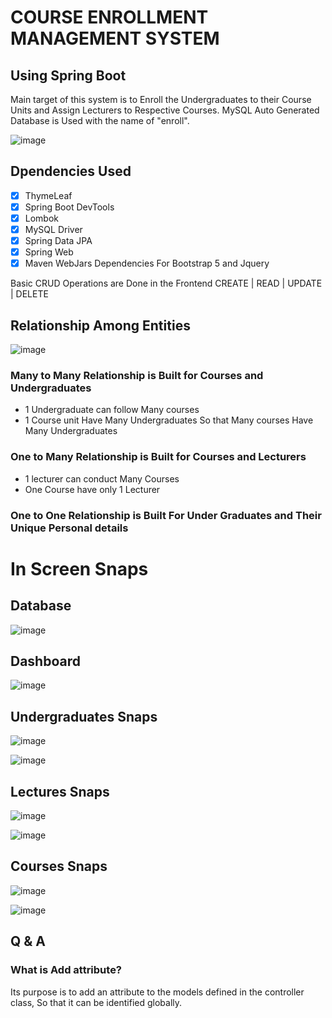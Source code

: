 # COURSE ENROLLMENT MANAGEMENT SYSTEM
## Using Spring Boot 

Main target of this system is to Enroll the Undergraduates to their Course Units and Assign Lecturers to Respective Courses. 
MySQL Auto Generated Database is Used with the name of "enroll".

![image](https://user-images.githubusercontent.com/64683688/153193013-20ec68cd-d936-44c1-a9f2-a8db004f1e55.png)

## Dpendencies Used
- [x] ThymeLeaf
- [x] Spring Boot DevTools
- [x] Lombok 
- [x] MySQL Driver 
- [x] Spring Data JPA
- [x] Spring Web
- [x] Maven WebJars Dependencies For Bootstrap 5 and Jquery

Basic CRUD Operations are Done in the Frontend
CREATE | READ | UPDATE | DELETE

## Relationship Among Entities

![image](https://user-images.githubusercontent.com/64683688/153192767-e6bb6068-b5ca-4ca8-b62d-e5771cc14dab.png)

### Many to Many Relationship is Built for Courses and Undergraduates
  - 1 Undergraduate can follow Many courses
  - 1 Course unit Have Many Undergraduates
  So that Many courses Have Many Undergraduates

### One to Many Relationship is Built for Courses and Lecturers
  - 1 lecturer can conduct Many Courses
  - One Course have only 1 Lecturer

### One to One Relationship is Built For Under Graduates and Their Unique Personal details 

# In Screen Snaps

## Database
![image](https://user-images.githubusercontent.com/64683688/153201305-1bbe5b96-84f5-44a6-8c40-558f4bc0ea7d.png)

## Dashboard
![image](https://user-images.githubusercontent.com/64683688/153196819-cc24c487-6e70-4d55-b374-e738f2497318.png)

## Undergraduates Snaps
![image](https://user-images.githubusercontent.com/64683688/153194342-dec9d753-f2f4-4eb7-8bd2-9778edd17c74.png)

![image](https://user-images.githubusercontent.com/64683688/153194598-5a85a6ff-552f-412a-89d2-a8b6830ce013.png)

## Lectures Snaps
![image](https://user-images.githubusercontent.com/64683688/153195690-34401fdc-ffcd-423c-af1a-a13507303033.png)

![image](https://user-images.githubusercontent.com/64683688/153195459-9a3170d6-0fc5-4b83-952e-ddd8b40a031b.png)

## Courses Snaps
![image](https://user-images.githubusercontent.com/64683688/153196184-706b2fc4-d3b0-4cc8-970b-ffc397593a46.png)

![image](https://user-images.githubusercontent.com/64683688/153196302-b2420d99-c1d8-491f-93d4-0edbdc30e92e.png)


## Q & A
### What is Add attribute?
Its purpose is to add an attribute to the models defined in the controller class, So that it can be identified globally. 



